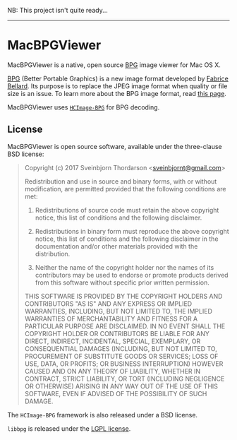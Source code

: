 <!--<img align="right" src="images/macbpgviewer_icon.png" style="float: right; margin-left: 30px;" alt="MacBPGViewer Application Icon">-->

NB: This project isn't quite ready...

----

# MacBPGViewer

MacBPGViewer is a native, open source <a href="http://bellard.org/bpg/">BPG</a> image viewer for Mac OS X. 

<a href="http://bellard.org/bpg/">BPG</a> (Better Portable Graphics) is a new image format developed by <a href="http://www.bellard.org">Fabrice Bellard</a>. Its purpose is to replace the JPEG image format when quality or file size is an issue. To learn more about the BPG image format, read [this page](http://bellard.org/bpg/).

<!--You can download a pre-built binary of version 1.0 here: 

* [Download MacBPGViewer 1.0](http://sveinbjorn.org/files/software/macbpgviewer/MacBPGViewer.zip) (Intel 64-bit, 10.10 or later, ~500 KB)-->


MacBPGViewer uses <a href="https://github.com/chuganzy/HCImage-BPG/">`HCImage-BPG`</a> for BPG decoding.

<!--## Screenshot

<img src="images/macbpgviewer_screenshot.png" style="max-width:100%;" alt="MacBPGViewer Screenshot">
-->
 
## License

MacBPGViewer is open source software, available under the three-clause BSD license:

> Copyright (c) 2017 Sveinbjorn Thordarson &lt;sveinbjornt@gmail.com&gt;
> 
> Redistribution and use in source and binary forms, with or without modification,
> are permitted provided that the following conditions are met:
> 
> 1. Redistributions of source code must retain the above copyright notice, this
> list of conditions and the following disclaimer.
> 
> 2. Redistributions in binary form must reproduce the above copyright notice, this
> list of conditions and the following disclaimer in the documentation and/or other
> materials provided with the distribution.
> 
> 3. Neither the name of the copyright holder nor the names of its contributors may
> be used to endorse or promote products derived from this software without specific
> prior written permission.
> 
> THIS SOFTWARE IS PROVIDED BY THE COPYRIGHT HOLDERS AND CONTRIBUTORS "AS IS" AND
> ANY EXPRESS OR IMPLIED WARRANTIES, INCLUDING, BUT NOT LIMITED TO, THE IMPLIED
> WARRANTIES OF MERCHANTABILITY AND FITNESS FOR A PARTICULAR PURPOSE ARE DISCLAIMED.
> IN NO EVENT SHALL THE COPYRIGHT HOLDER OR CONTRIBUTORS BE LIABLE FOR ANY DIRECT,
> INDIRECT, INCIDENTAL, SPECIAL, EXEMPLARY, OR CONSEQUENTIAL DAMAGES (INCLUDING, BUT
> NOT LIMITED TO, PROCUREMENT OF SUBSTITUTE GOODS OR SERVICES; LOSS OF USE, DATA, OR
> PROFITS; OR BUSINESS INTERRUPTION) HOWEVER CAUSED AND ON ANY THEORY OF LIABILITY,
> WHETHER IN CONTRACT, STRICT LIABILITY, OR TORT (INCLUDING NEGLIGENCE OR OTHERWISE)
> ARISING IN ANY WAY OUT OF THE USE OF THIS SOFTWARE, EVEN IF ADVISED OF THE
> POSSIBILITY OF SUCH DAMAGE.

The `HCImage-BPG` framework is also released under a BSD license.

`libbpg` is released under the <a href="https://www.gnu.org/licenses/lgpl-3.0.en.html">LGPL license</a>.

